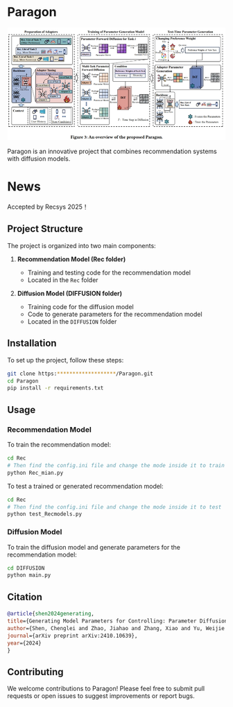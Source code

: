 # Paragon

![image](https://github.com/Starrylay/Paragon/blob/main/images/main_paragon.png)

Paragon is an innovative project that combines recommendation systems with diffusion models.


# News

Accepted by Recsys 2025！

## Project Structure

The project is organized into two main components:

1. **Recommendation Model (Rec folder)**
   - Training and testing code for the recommendation model
   - Located in the `Rec` folder

2. **Diffusion Model (DIFFUSION folder)**
   - Training code for the diffusion model
   - Code to generate parameters for the recommendation model
   - Located in the `DIFFUSION` folder

## Installation

To set up the project, follow these steps:

```bash
git clone https:*******************/Paragon.git
cd Paragon
pip install -r requirements.txt
```

## Usage

### Recommendation Model

To train the recommendation model:

```bash
cd Rec
# Then find the config.ini file and change the mode inside it to train
python Rec_mian.py
```

To test a trained or generated recommendation model:

```bash
cd Rec
# Then find the config.ini file and change the mode inside it to test
python test_Recmodels.py
```

### Diffusion Model

To train the diffusion model and generate parameters for the recommendation model:

```bash
cd DIFFUSION
python main.py
```
## Citation

```bibtex
@article{shen2024generating,
title={Generating Model Parameters for Controlling: Parameter Diffusion for Controllable Multi-Task Recommendation},
author={Shen, Chenglei and Zhao, Jiahao and Zhang, Xiao and Yu, Weijie and He, Ming and Fan, Jianping},
journal={arXiv preprint arXiv:2410.10639},
year={2024}
}
```

## Contributing

We welcome contributions to Paragon! Please feel free to submit pull requests or open issues to suggest improvements or report bugs.

